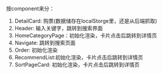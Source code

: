 按component来分：
1. DetailCard: 购票(数据储存在localStorge里，还是从后端抓取)
2. Header: 输入关键字，跳转到搜索界面
3. HomeCategoryPage：初始化渲染，卡片点击后跳转到详情页
4. Navigate: 跳转到搜索页面
5. Order: 初始化渲染
6. RecommendList:初始化渲染，卡片点击后跳转到详情页
7. SortPageCard: 初始化渲染，卡片点击后跳转到详情页